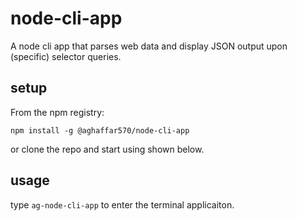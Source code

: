 # node-cli-app

A node cli app that parses web data and display JSON output upon (specific) selector queries. 


## setup
From the npm registry:
```
npm install -g @aghaffar570/node-cli-app
```

or clone the repo and start using shown below.

## usage

type `ag-node-cli-app` to enter the terminal applicaiton.
